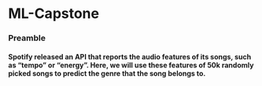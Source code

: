 # ML-Capstone
### Preamble
#### Spotify released an API that reports the audio features of its songs, such as “tempo” or “energy”. Here, we will use these features of 50k randomly picked songs to predict the genre that the song belongs to.
